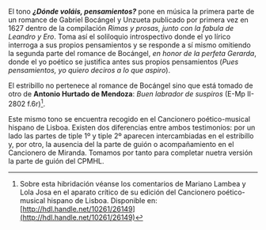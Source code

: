 El tono ***¿Dónde voláis, pensamientos?*** pone en música la primera parte de un romance de Gabriel Bocángel y Unzueta publicado por primera vez en 1627 dentro de la compilación *Rimas y prosas, junto con la fabula de Leandro y Ero*. Toma así el soliloquio introspectivo donde el yo lírico interroga a sus propios pensamientos y se responde a sí mismo omitiendo la segunda parte del romance de Bocángel, _en honor de la perfeta Gerarda_, donde el yo poético se justifica antes sus propios pensamientos (_Pues pensamientos, yo quiero deciros a lo que aspiro_).

El estribillo no pertenece al romance de Bocángel sino que está tomado de otro de **Antonio Hurtado de Mendoza**: _Buen labrador de suspiros_ (E-Mp II-2802 f.6r)[^1].

[^1]: Sobre esta hibridación véanse los comentarios de Mariano Lambea y Lola Josa en el aparato crítico de su edición del Cancionero poético-musical hispano de Lisboa. Disponible en: [http://hdl.handle.net/10261/26149](http://hdl.handle.net/10261/26149)

Este mismo tono se encuentra recogido en el Cancionero poético-musical hispano de Lisboa. Existen dos diferencias entre ambos testimonios: por un lado las partes de tiple 1º y tiple 2º aparecen intercambiadas en el estribillo y, por otro, la ausencia del la parte de guión o acompañamiento en el Cancionero de Miranda. Tomamos por tanto para completar nuetra versión la parte de guión del CPMHL.

